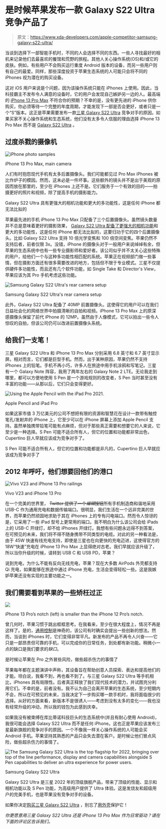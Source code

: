# 是时候苹果发布一款 Galaxy S22 Ultra 竞争产品了

> 原文：<https://www.xda-developers.com/apple-competitor-samsung-galaxy-s22-ultra/>

当谈到选择下一部智能手机时，不同的人会选择不同的东西。一些人寻找最好的相机来记录他们去最喜欢的餐馆和荒野的旅程。其他人关心操作系统(OS)和/或它的皮肤。例如，有些用户不会购买运行重度 Android 版本的设备，而另一些用户则有自己的最爱。同样，那些深度投资于苹果生态系统的人可能只会将不同的 iPhones 视为潜在的购买设备。

这对 iOS 用户来说是个问题，因为该操作系统只能在 iPhones 上使用。因此，当科技霸主不发布令人满意的设备时，它的用户会发现自己嫉妒另一边的人。最高端的 [iPhone 13 Pro Max](http://xda-developers.com/iphone-13-pro-max) 不符合你的预期？不幸的是，没有更先进的 iPhone 供你购买，你必须等待一个完整的年度周期，才能发现下一部是否会更好，或者只是一个“S”版本。这正是苹果需要发布一款[三星 Galaxy S22 Ultra](https://www.xda-developers.com/samsung-galaxy-s22-ultra-hands-on/) 竞争对手的原因。如果买家不关心操作系统和生态系统，他们没有太多令人信服的理由选择 iPhone 13 Pro Max 而不是 [Galaxy S22 Ultra](https://www.xda-developers.com/samsung-galaxy-s22-ultra-unboxing/) 。

## 过度杀戮的摄像机

 <picture>![iPhone photo samples](img/5dcc0e97bf9441c1c08c0d1e5828280c.png)</picture> 

iPhone 13 Pro Max, main camera

人们有时抱怨现代手机有太多后置摄像头。我们可能都见过 Pro Max iPhones 被比作炉子的模因。然而，这未必是一件坏事。这些额外的镜头并不是出于美观的原因而放在那里的，至少在 iPhones 上还不是。它们服务于一个有效的目的——拍摄更好的照片和视频，除了提高手机的摄影能力。

Galaxy S22 Ultra 具有更强大的相机功能和更大的多功能性，这是任何 iPhone 都无法比拟的

苹果最先进的手机 iPhone 13 Pro Max 只配备了三个后置摄像头。虽然镜头数量并不总是意味着更好的摄影效果， [Galaxy S22 Ultra 配备了更强大的相机功能](https://www.xda-developers.com/samsung-galaxy-s22-camera-features/)和更大的多功能性，这是任何 iPhone 都无法比拟的，这要归功于它的四个后置摄像头。比如 Galaxy S22 Ultra 支持 10 倍光学变焦和 100 倍空间变焦。苹果仍然不支持后者，前者仅限 3x。没错，iPhone 的摄像头对于一般用户来说绰绰有余，但苹果的生态系统中也有一些专业摄影师和爱好者。该公司似乎并不太关心这些特殊的用户，给他们一个与这种多功能性相匹配的系统。苹果正在视频部门做一些事情，但在摄影方面还有很多需要改进的地方，包括但不限于专业模式。三星不仅提供硬件多功能性，而且还有几个软件功能，如 Single Take 和 Director's View，苹果应该为其 Pro 手机考虑这些功能。

 <picture>![Samsung Galaxy S22 Ultra's rear camera setup](img/a88d1e9f4586b92d2cabff186164d036.png)</picture> 

Samsung Galaxy S22 Ultra's rear camera setup

此外，Galaxy S22 Ultra 配备了 40MP 前置摄像头。这使得它的用户可以在我们日益社会化的网络世界中拍摄清晰的自拍和视频。iPhone 13 Pro Max 上的原深感摄像头保留了前代 iPhone 的 12MP。虽然由于人像模式，它可以拍出一些令人惊叹的自拍，但该公司仍可以改进前置摄像头系统。

## 给我们一支笔！

三星 Galaxy S22 Ultra 和 iPhone 13 Pro Max 分别采用 6.8 英寸和 6.7 英寸显示屏。相对而言，它们都是巨型手机。然而，出于某种原因，苹果仍然不支持 iPhones 上的铅笔。手机不再小巧，许多人在旅途中用手机涂鸦和写笔记。三星有一个 Galaxy Note 阵容，我用了两年左右的 Galaxy Note 2 LTE。无论我走到哪里，都可以方便地使用 S Pen 是一个游戏规则的改变者，S Pen 当时甚至没有丰富的功能——从那以后，它们只会变得更好。

 <picture>![Using the Apple Pencil with the iPad Pro 2021.](img/bb53e545df0cfc09cc6e56f5f30e9b77.png)</picture> 

Apple Pencil and iPad Pro

如果这家市值 3 万亿美元的公司不想把有限的资源和智慧花在设计一款带有触控笔孔/发射井的 iPhone 上，它至少可以在 iPhone 屏幕上添加 Apple Pencil 支持。虽然单独携带铅笔可能有点麻烦，但对于那些真正需要和想要它的人来说，它至少是一种选择。S Pen 可能不适合所有人，但它的位置和功能都非常出色，Cupertino 巨人早就应该成为竞争对手了。

S Pen 可能不适合所有人，但它的位置和功能都是非凡的，Cupertino 巨人早就应该成为竞争对手了

## 2012 年呼吁，他们想要回他们的港口

 <picture>![Vivo V23 and iPhone 13 Pro railings](img/c2c5a93ea2a2bf0ffb91442d07901180.png)</picture> 

Vivo V23 and iPhone 13 Pro

在一个完美的世界里， ~~Twitter 提供了一个*编辑*按钮~~所有手机制造商和谐地采用 USB-C 作为通用充电和数据传输端口。很明显，我们生活在一个远非完美的世界，而苹果仍然顽固地求助于其在 iPhones 上的专有闪电端口。然而令人惊讶的是，它采用了一些 iPad 型号上更常用的端口。我不明白为什么该公司会给 iPads 上的 USB-C 开绿灯，却不给 iPhones 开绿灯。我想有些问题永远得不到答案，在可预见的未来，我们将不得不随身携带不同类型的电缆。对此的另一种看法是，由于 45W 快速有线充电支持，即使是三星也在向更快的充电迈进，这使得官方的 18W“快速”充电在 iPhone 13 Pro Max 上显得绝对古老。我们早就应该升级了，所以当你升级的时候，请转到 USB C 和 USB PD，苹果？

说到充电，为什么不能有反向无线充电，苹果？现在大多数 AirPods 外壳都支持 Qi 充电，如果能够在旅途中通过 iPhone 充电，生活会变得轻松一些。这是我嫉妒苹果还没有实现的主要功能之一。

## 我们需要看到苹果的一些矫枉过正

 <picture>![](img/5b424dc3b7d95d3a1b6db4168c899cde.png)</picture> 

iPhone 13 Pro’s notch (left) is smaller than the iPhone 12 Pro’s notch.

曾几何时，苹果习惯于跳出框框思考。在我看来，至少在很大程度上，情况不再是这样了。是的，[通用控制](https://www.xda-developers.com/how-to-use-universal-control/)是神奇的，该公司有时确实会提出一些创新的想法。然而，当谈到 iPhones 时，它们变得非常平凡。新发布的产品不再令人兴奋——它只是一部昂贵但可靠的手机，可以完成你的日常任务，到处都有新功能。稍微小一点的缺口是我们要求的*缺口*。

是时候让苹果在 Pro 之外冒些风险，做些超杀伤力的事情了

苹果每年都在主题演讲中声称，其设备旨在帮助创意人员探索、表达和提高他们的才能。坦白说，我看不到，再也看不到了。与三星 Galaxy S22 Ultra 等手机相比，iPhones 具有局限性。后者真正释放了我们现代技术的潜力，并试图充分利用它们。不幸的是，前者没有。我不认为自己会离开苹果的生态系统，至少短期内不会，所以在可预见的未来，当我决定下一步购买哪一款手机时，我将面临很少的选择。从好的方面来看，新版本不是很诱人——考虑到没有太多的变化——我也没有经常升级的冲动，所以我的钱包为此感到庆幸。

如果我没有被束缚在库比蒂诺科技巨头的生态系统中(并且有耐心使用 Android)，我很可能会选择 Galaxy S22 Ultra 而不是任何 iPhone。这也正是苹果应该发布三星最新旗舰的竞争对手的原因。一个不像我一样关心操作系统的人可能会买 Android 手机。苹果坚持其熟悉的产品只会失去潜在客户。是时候让他们冒点风险，做些超杀伤力的事情了。

 <picture>![The Samsung Galaxy S22 Ultra is the top flagship for 2022, bringing over top of the line performance, display and camera capabilities alongside S Pen capabilities to deliver an ultra experience for power users.](img/9ece91033072839f67848f4df356ce53.png)</picture> 

Samsung Galaxy S22 Ultra

Galaxy S22 Ultra 是三星 2022 年的顶级旗舰产品，带来了顶级的性能、显示和相机功能以及 S Pen 功能，为高级用户提供了 Ultra 体验。这是发烧友和超级用户的完美手机，也是苹果没有竞争对手的设备。

如果你决定[购买三星 Galaxy S22 Ultra](https://www.xda-developers.com/best-samsung-galaxy-s22-deals/) ，别忘了[用外壳](https://www.xda-developers.com/best-samsung-galaxy-s22-ultra-cases/)保护它！

*你更愿意用三星 Galaxy S22 Ultra 还是 iPhone 13 Pro Max 作为日常驱动？请在下面的评论区告诉我们。*